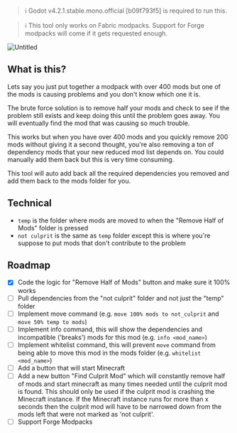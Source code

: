 > ℹ️ Godot v4.2.1.stable.mono.official [b09f793f5] is required to run this.

> ℹ️ This tool only works on Fabric modpacks. Support for Forge modpacks will come if it gets requested enough.

![Untitled](https://github.com/Valks-Minecraft-Plugins/FiestaMC/assets/6277739/5ffa1587-9612-4892-ade5-64462cf42dc5)

## What is this?
Lets say you just put together a modpack with over 400 mods but one of the mods is causing problems and you don't know which one it is.

The brute force solution is to remove half your mods and check to see if the problem still exists and keep doing this until the problem goes away. You will eventually find the mod that was causing so much trouble.

This works but when you have over 400 mods and you quickly remove 200 mods without giving it a second thought, you're also removing a ton of dependency mods that your new reduced mod list depends on. You could manually add them back but this is very time consuming.

This tool will auto add back all the required dependencies you removed and add them back to the mods folder for you.

## Technical
- `temp` is the folder where mods are moved to when the "Remove Half of Mods" folder is pressed  
- `not culprit` is the same as `temp` folder except this is where you're suppose to put mods that don't contribute to the problem  

## Roadmap
- [x] Code the logic for "Remove Half of Mods" button and make sure it 100% works
- [ ] Pull dependencies from the "not culprit" folder and not just the "temp" folder
- [ ] Implement move command (e.g. `move 100% mods to not_culprit` and `move 50% temp to mods`)
- [ ] Implement info command, this will show the dependencies and incompatible ('breaks') mods for this mod (e.g. `info <mod_name>`)
- [ ] Implement whitelist command, this will prevent `move` command from being able to move this mod in the mods folder (e.g. `whitelist <mod_name>`)
- [ ] Add a button that will start Minecraft
- [ ] Add a new button "Find Culprit Mod" which will constantly remove half of mods and start minecraft as many times needed until the culprit mod is found. This should only be used if the culprit mod is crashing the Minecraft instance. If the Minecraft instance runs for more than x seconds then the culprit mod will have to be narrowed down from the mods left that were not marked as 'not culprit'.
- [ ] Support Forge Modpacks
